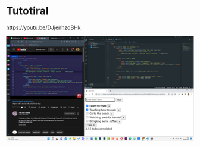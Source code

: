 # Tutotiral
https://youtu.be/DJjenhzqBHk


![alt text](https://raw.githubusercontent.com/janzenfaidiban/alpinejs-simple-todo-app/main/alpinejs-tutorial-todo-app.png)
